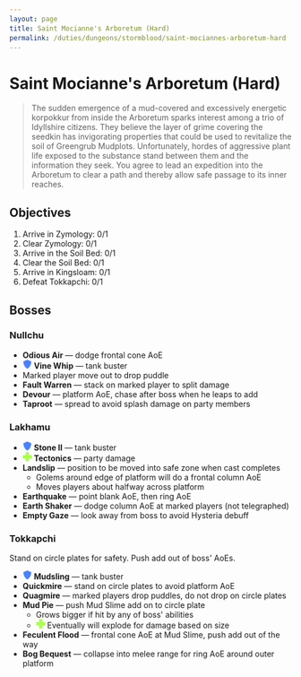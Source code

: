 ```yaml
---
layout: page
title: Saint Mocianne's Arboretum (Hard)
permalink: /duties/dungeons/stormblood/saint-mociannes-arboretum-hard
---
```


# Saint Mocianne's Arboretum (Hard)

> The sudden emergence of a mud-covered and excessively energetic korpokkur from inside the Arboretum sparks interest among a trio of Idyllshire citizens. They believe the layer of grime covering the seedkin has invigorating properties that could be used to revitalize the soil of Greengrub Mudplots. Unfortunately, hordes of aggressive plant life exposed to the substance stand between them and the information they seek. You agree to lead an expedition into the Arboretum to clear a path and thereby allow safe passage to its inner reaches.

## Objectives

1. Arrive in Zymology: 0/1
2. Clear Zymology: 0/1
3. Arrive in the Soil Bed: 0/1
4. Clear the Soil Bed: 0/1
5. Arrive in Kingsloam: 0/1
6. Defeat Tokkapchi: 0/1

## Bosses

### Nullchu

- **Odious Air** — dodge frontal cone AoE
- ![](/assets/icons/role-tank.png) **Vine Whip** — tank buster
- Marked player move out to drop puddle
- **Fault Warren** — stack on marked player to split damage
- **Devour** — platform AoE, chase after boss when he leaps to add
- **Taproot** — spread to avoid splash damage on party members

### Lakhamu

- ![](/assets/icons/role-tank.png) **Stone II** — tank buster
- ![](/assets/icons/role-healer.png) **Tectonics** — party damage
- **Landslip** — position to be moved into safe zone when cast completes
  - Golems around edge of platform will do a frontal column AoE
  - Moves players about halfway across platform
- **Earthquake** — point blank AoE, then ring AoE
- **Earth Shaker** — dodge column AoE at marked players (not telegraphed)
- **Empty Gaze** — look away from boss to avoid Hysteria debuff

### Tokkapchi

Stand on circle plates for safety. Push add out of boss' AoEs.

- ![](/assets/icons/role-tank.png) **Mudsling** — tank buster
- **Quickmire** — stand on circle plates to avoid platform AoE
- **Quagmire** — marked players drop puddles, do not drop on circle plates
- **Mud Pie** — push Mud Slime add on to circle plate
  - Grows bigger if hit by any of boss' abilities
  - ![](/assets/icons/role-healer.png) Eventually will explode for damage based on size
- **Feculent Flood** — frontal cone AoE at Mud Slime, push add out of the way
- **Bog Bequest** — collapse into melee range for ring AoE around outer platform

